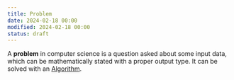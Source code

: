 ```yaml
---
title: Problem
date: 2024-02-18 00:00
modified: 2024-02-18 00:00
status: draft
---
```


A **problem** in computer science is a question asked about some input data, which can be mathematically stated with a proper output type. It can be solved with an [Algorithm](algorithm.md).